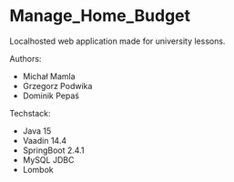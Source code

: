 # Manage_Home_Budget
Localhosted web application made for university lessons.

Authors:
- Michał Mamla
- Grzegorz Podwika
- Dominik Pepaś

Techstack:
- Java 15
- Vaadin 14.4
- SpringBoot 2.4.1
- MySQL JDBC
- Lombok
